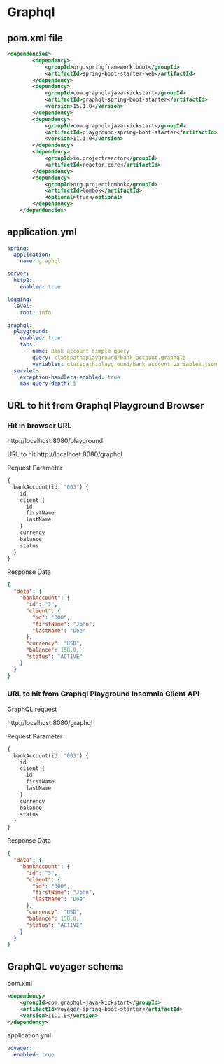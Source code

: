 # Graphql

## pom.xml file

````xml
<dependencies>
		<dependency>
			<groupId>org.springframework.boot</groupId>
			<artifactId>spring-boot-starter-web</artifactId>
		</dependency>
		<dependency>
			<groupId>com.graphql-java-kickstart</groupId>
			<artifactId>graphql-spring-boot-starter</artifactId>
			<version>15.1.0</version>
		</dependency>
		<dependency>
			<groupId>com.graphql-java-kickstart</groupId>
			<artifactId>playground-spring-boot-starter</artifactId>
			<version>11.1.0</version>
		</dependency>
		<dependency>
			<groupId>io.projectreactor</groupId>
			<artifactId>reactor-core</artifactId>
		</dependency>
		<dependency>
			<groupId>org.projectlombok</groupId>
			<artifactId>lombok</artifactId>
			<optional>true</optional>
		</dependency>
	</dependencies>
````

## application.yml

````yaml
spring:
  application:
    name: graphql

server:
  http2:
    enabled: true

logging:
  level:
    root: info

graphql:
  playground:
    enabled: true
    tabs:
      - name: Bank account simple query
        query: classpath:playground/bank_account.graphqls
        variables: classpath:playground/bank_account_variables.json
  servlet:
    exception-handlers-enabled: true
    max-query-depth: 5

````

## URL to hit from Graphql Playground Browser

### Hit in browser URL

http://localhost:8080/playground

URL to hit
http://localhost:8080/graphql

Request Parameter

````graphql
{
  bankAccount(id: "003") {
    id
    client {
      id
      firstName
      lastName
    }
    currency
    balance
    status
  }
}
````

Response Data

````json
{
  "data": {
    "bankAccount": {
      "id": "3",
      "client": {
        "id": "300",
        "firstName": "John",
        "lastName": "Doe"
      },
      "currency": "USD",
      "balance": 158.0,
      "status": "ACTIVE"
    }
  }
}
````

### URL to hit from Graphql Playground Insomnia Client API

GraphQL request

http://localhost:8080/graphql

Request Parameter

````graphql
{
  bankAccount(id: "003") {
    id
    client {
      id
      firstName
      lastName
    }
    currency
    balance
    status
  }
}
````

Response Data

````json
{
  "data": {
    "bankAccount": {
      "id": "3",
      "client": {
        "id": "300",
        "firstName": "John",
        "lastName": "Doe"
      },
      "currency": "USD",
      "balance": 158.0,
      "status": "ACTIVE"
    }
  }
}
````
## GraphQL voyager schema

pom.xml

````xml
<dependency>
    <groupId>com.graphql-java-kickstart</groupId>
    <artifactId>voyager-spring-boot-starter</artifactId>
    <version>11.1.0</version>
</dependency>
````

application.yml

````yaml
voyager:
  enabled: true
````